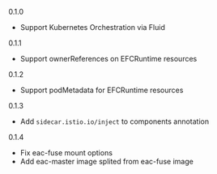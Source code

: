0.1.0

- Support Kubernetes Orchestration via Fluid

0.1.1

- Support ownerReferences on EFCRuntime resources

0.1.2

- Support podMetadata for EFCRuntime resources

0.1.3

- Add `sidecar.istio.io/inject` to components annotation

0.1.4

- Fix eac-fuse mount options
- Add eac-master image splited from eac-fuse image